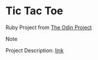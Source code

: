 # Tic Tac Toe

Ruby Project from [The Odin Project](https://www.theodinproject.com/)

> [!NOTE]
> Project Description: [link](https://www.theodinproject.com/lessons/ruby-tic-tac-toe)
